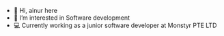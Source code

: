 - 👋 Hi, ainur here
- 👀 I’m interested in Software development
- 💻 Currently working as a junior software developer at Monstyr PTE LTD

<!---
ainurx/ainurx is a ✨ special ✨ repository because its `README.md` (this file) appears on your GitHub profile.
You can click the Preview link to take a look at your changes.
--->
